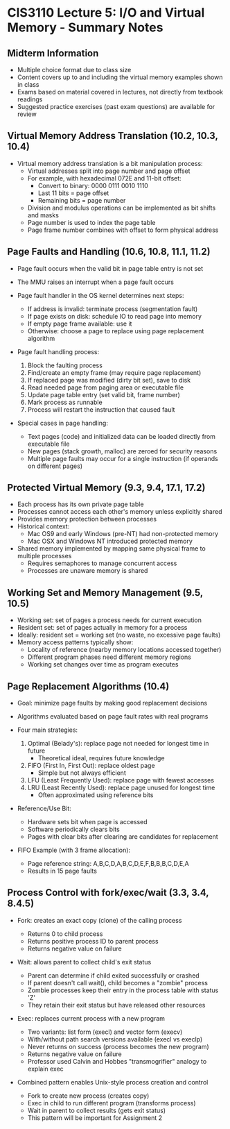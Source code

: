 # CIS3110 Lecture 5: I/O and Virtual Memory - Summary Notes

## Midterm Information
- Multiple choice format due to class size
- Content covers up to and including the virtual memory examples shown in class
- Exams based on material covered in lectures, not directly from textbook readings
- Suggested practice exercises (past exam questions) are available for review

## Virtual Memory Address Translation (10.2, 10.3, 10.4)
- Virtual memory address translation is a bit manipulation process:
  - Virtual addresses split into page number and page offset
  - For example, with hexadecimal 072E and 11-bit offset:
    - Convert to binary: 0000 0111 0010 1110
    - Last 11 bits = page offset
    - Remaining bits = page number
  - Division and modulus operations can be implemented as bit shifts and masks
  - Page number is used to index the page table
  - Page frame number combines with offset to form physical address

## Page Faults and Handling (10.6, 10.8, 11.1, 11.2)
- Page fault occurs when the valid bit in page table entry is not set
- The MMU raises an interrupt when a page fault occurs
- Page fault handler in the OS kernel determines next steps:
  - If address is invalid: terminate process (segmentation fault)
  - If page exists on disk: schedule IO to read page into memory
  - If empty page frame available: use it
  - Otherwise: choose a page to replace using page replacement algorithm

- Page fault handling process:
  1. Block the faulting process
  2. Find/create an empty frame (may require page replacement)
  3. If replaced page was modified (dirty bit set), save to disk
  4. Read needed page from paging area or executable file
  5. Update page table entry (set valid bit, frame number)
  6. Mark process as runnable
  7. Process will restart the instruction that caused fault

- Special cases in page handling:
  - Text pages (code) and initialized data can be loaded directly from executable file
  - New pages (stack growth, malloc) are zeroed for security reasons
  - Multiple page faults may occur for a single instruction (if operands on different pages)

## Protected Virtual Memory (9.3, 9.4, 17.1, 17.2)
- Each process has its own private page table
- Processes cannot access each other's memory unless explicitly shared
- Provides memory protection between processes
- Historical context:
  - Mac OS9 and early Windows (pre-NT) had non-protected memory
  - Mac OSX and Windows NT introduced protected memory
- Shared memory implemented by mapping same physical frame to multiple processes
  - Requires semaphores to manage concurrent access
  - Processes are unaware memory is shared

## Working Set and Memory Management (9.5, 10.5)
- Working set: set of pages a process needs for current execution
- Resident set: set of pages actually in memory for a process
- Ideally: resident set = working set (no waste, no excessive page faults)
- Memory access patterns typically show:
  - Locality of reference (nearby memory locations accessed together)
  - Different program phases need different memory regions
  - Working set changes over time as program executes

## Page Replacement Algorithms (10.4)
- Goal: minimize page faults by making good replacement decisions
- Algorithms evaluated based on page fault rates with real programs
- Four main strategies:
  1. Optimal (Belady's): replace page not needed for longest time in future
     - Theoretical ideal, requires future knowledge
  2. FIFO (First In, First Out): replace oldest page
     - Simple but not always efficient
  3. LFU (Least Frequently Used): replace page with fewest accesses
  4. LRU (Least Recently Used): replace page unused for longest time
     - Often approximated using reference bits

- Reference/Use Bit:
  - Hardware sets bit when page is accessed
  - Software periodically clears bits
  - Pages with clear bits after clearing are candidates for replacement

- FIFO Example (with 3 frame allocation):
  - Page reference string: A,B,C,D,A,B,C,D,E,F,B,B,B,C,D,E,A
  - Results in 15 page faults

## Process Control with fork/exec/wait (3.3, 3.4, 8.4.5)
- Fork: creates an exact copy (clone) of the calling process
  - Returns 0 to child process
  - Returns positive process ID to parent process
  - Returns negative value on failure

- Wait: allows parent to collect child's exit status
  - Parent can determine if child exited successfully or crashed
  - If parent doesn't call wait(), child becomes a "zombie" process
  - Zombie processes keep their entry in the process table with status 'Z'
  - They retain their exit status but have released other resources

- Exec: replaces current process with a new program
  - Two variants: list form (execl) and vector form (execv)
  - With/without path search versions available (execl vs execlp)
  - Never returns on success (process becomes the new program)
  - Returns negative value on failure
  - Professor used Calvin and Hobbes "transmogrifier" analogy to explain exec

- Combined pattern enables Unix-style process creation and control
  - Fork to create new process (creates copy)
  - Exec in child to run different program (transforms process)
  - Wait in parent to collect results (gets exit status)
  - This pattern will be important for Assignment 2